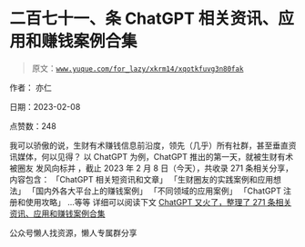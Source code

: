 # 二百七十一、条 ChatGPT 相关资讯、应用和赚钱案例合集

> 原文：[`www.yuque.com/for_lazy/xkrm14/xqotkfuvg3n80fak`](https://www.yuque.com/for_lazy/xkrm14/xqotkfuvg3n80fak)



作者： 亦仁



日期：2023-02-08



点赞数：248

<ne-hole id="u4cf90f10" data-lake-id="u4cf90f10">

我可以骄傲的说，生财有术赚钱信息前沿度，领先（几乎）所有社群，甚至垂直资讯媒体，何以见得？ 以 ChatGPT 为例，ChatGPT 推出的第一天，就被生财有术被圈友 发风向标并 ，截止 2023 年 2 月 8 日（今天），共收录 271 条相关分享，内容包含： 「ChatGPT 相关短资讯和文章」 「生财圈友的实践案例和应用想法」 「国内外各大平台上的赚钱案例」 「不同领域的应用案例」 「ChatGPT 注册和使用攻略」 ...等等 详细可以阅读下文 [ChatGPT 又火了，整理了 271 条相关资讯、应用和赚钱案例合集](https://mp.weixin.qq.com/s/CWBYHN2RolGVK-3Vom30kA)

<ne-hole id="uf3e9d2a9" data-lake-id="uf3e9d2a9">

公众号懒人找资源，懒人专属群分享

</ne-hole></ne-hole>